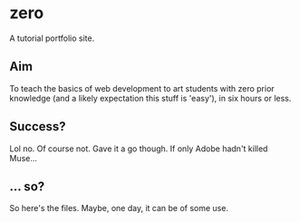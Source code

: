 # zero

A tutorial portfolio site.

## Aim

To teach the basics of web development to art students with zero prior knowledge (and a likely expectation this stuff is 'easy'), in six hours or less.

## Success?

Lol no. Of course not. Gave it a go though. If only Adobe hadn't killed Muse...

## ... so?

So here's the files. Maybe, one day, it can be of some use.

